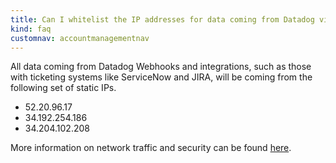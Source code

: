 ```yaml
---
title: Can I whitelist the IP addresses for data coming from Datadog via Webhook and integrations?
kind: faq
customnav: accountmanagementnav
---
```


All data coming from Datadog Webhooks and integrations, such as those with ticketing systems like ServiceNow and JIRA, will be coming from the following set of static IPs.
 
* 52.20.96.17
* 34.192.254.186
* 34.204.102.208

More information on network traffic and security can be found [here](/agent/proxy).